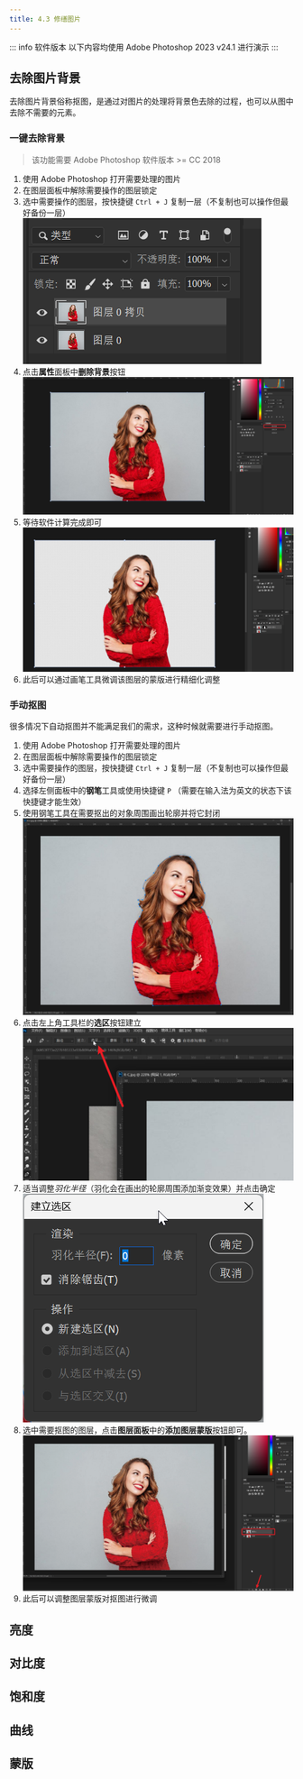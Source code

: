 ```yaml
---
title: 4.3 修缮图片
---
```

::: info 软件版本
以下内容均使用 Adobe Photoshop 2023 v24.1 进行演示
:::

## 去除图片背景
去除图片背景俗称抠图，是通过对图片的处理将背景色去除的过程，也可以从图中去除不需要的元素。

### 一键去除背景

> 该功能需要 Adobe Photoshop 软件版本 >= CC 2018

1. 使用 Adobe Photoshop 打开需要处理的图片
2. 在图层面板中解除需要操作的图层锁定
3. 选中需要操作的图层，按快捷键 `Ctrl + J` 复制一层（不复制也可以操作但最好备份一层）![](../data/Pastedimage20230731155109.png)
4. 点击**属性**面板中**删除背景**按钮![](../data/Pastedimage20230731155356.png)
5. 等待软件计算完成即可![](../data/Pastedimage20230731155300.png)
6. 此后可以通过画笔工具微调该图层的蒙版进行精细化调整

### 手动抠图
很多情况下自动抠图并不能满足我们的需求，这种时候就需要进行手动抠图。
1. 使用 Adobe Photoshop 打开需要处理的图片
2. 在图层面板中解除需要操作的图层锁定
3. 选中需要操作的图层，按快捷键 `Ctrl + J` 复制一层（不复制也可以操作但最好备份一层）
4. 选择左侧面板中的**钢笔**工具或使用快捷键 `P` （需要在输入法为英文的状态下该快捷键才能生效）
5. 使用钢笔工具在需要抠出的对象周围画出轮廓并将它封闭![](../data/Pastedimage20230807182942.png)
6. 点击左上角工具栏的**选区**按钮建立![](../data/Pastedimage20230807183021.png)
7. 适当调整*羽化半径*（羽化会在画出的轮廓周围添加渐变效果）并点击确定![](../data/Pastedimage20230807183056.png)
8. 选中需要抠图的图层，点击**图层面板**中的**添加图层蒙版**按钮即可。![](../data/Pastedimage20230807183307.png)
9. 此后可以调整图层蒙版对抠图进行微调

## 亮度

## 对比度

## 饱和度

## 曲线

## 蒙版

